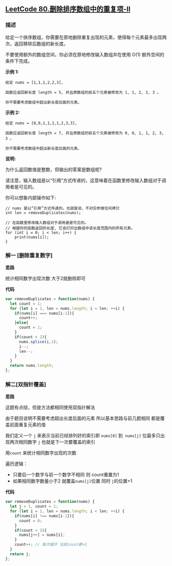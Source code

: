 ## [LeetCode 80.删除排序数组中的重复项-Ⅱ](https://leetcode-cn.com/problems/remove-duplicates-from-sorted-array-ii/)
### 描述

给定一个排序数组，你需要在原地删除重复出现的元素，使得每个元素最多出现两次，返回移除后数组的新长度。

不要使用额外的数组空间，你必须在原地修改输入数组并在使用 O(1) 额外空间的条件下完成。

**示例 1:**
```
给定 nums = [1,1,1,2,2,3],

函数应返回新长度 length = 5, 并且原数组的前五个元素被修改为 1, 1, 2, 2, 3 。

你不需要考虑数组中超出新长度后面的元素。
```
**示例 2:**
```
给定 nums = [0,0,1,1,1,1,2,3,3],

函数应返回新长度 length = 7, 并且原数组的前五个元素被修改为 0, 0, 1, 1, 2, 3, 3 。

你不需要考虑数组中超出新长度后面的元素。
```
**说明:**

为什么返回数值是整数，但输出的答案是数组呢?

请注意，输入数组是以“引用”方式传递的，这意味着在函数里修改输入数组对于调用者是可见的。

你可以想象内部操作如下:
```
// nums 是以“引用”方式传递的。也就是说，不对实参做任何拷贝
int len = removeDuplicates(nums);

// 在函数里修改输入数组对于调用者是可见的。
// 根据你的函数返回的长度, 它会打印出数组中该长度范围内的所有元素。
for (int i = 0; i < len; i++) {
    print(nums[i]);
}
```


### 解一 [删除重复数字]
**思路**

统计相同数字出现次数 大于2就删除即可

**代码**
```Javascript 
var removeDuplicates = function(nums) {
  let count = 1;
  for (let i = 1, len = nums.length; i < len; ++i) {
    if(nums[i] === nums[i-1]){
      count++;
    }else{
      count = 1;
    }
    if(count > 2){
      nums.splice(i,1);
      i--;
      len--;
    }
  }
  return nums.length;
};
```
### 解二[双指针覆盖]
**思路**

这题有点绕，但是方法都相同使用双指针解法

由于题目说明不需要考虑超出长度后面的元素 所以基本思路与前几题相同 都是覆盖前面重复元素的值

我们定义一个 `j` 来表示当前已经排列好的索引即 `nums[0]` 到` nums[j]` 位最多只出现两次相同数字  `j` 也就是下一次要覆盖的索引

用`count` 来统计相同数字出现的次数

遍历逻辑：

- 只要后一个数字与前一个数字不相同 则 count重置为1
- 如果相同数字数量小于2 就覆盖`nums[j]`位置 同时 `j`的位置+1

**代码**

```Javascript 
var removeDuplicates = function(nums) {
  let j = 1, count = 1;
  for (let i = 1, len = nums.length; i < len; ++i) {
    if(nums[i] !== nums[i-1]){
      count = 0;
    }
    if(count < 2){
      nums[j++] = nums[i];
    }
    count++; // 每次循环 当前count都+1
  }
  return j;
};
```
